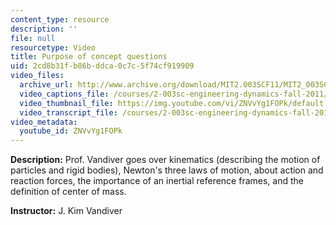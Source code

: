 ```yaml
---
content_type: resource
description: ''
file: null
resourcetype: Video
title: Purpose of concept questions
uid: 2cd8b31f-b86b-ddca-0c7c-5f74cf919909
video_files:
  archive_url: http://www.archive.org/download/MIT2.003SCF11/MIT2_003SCF11_lec02_300k.mp4
  video_captions_file: /courses/2-003sc-engineering-dynamics-fall-2011/0b7ce1aa3e3053e9b2bbcbef1e3b949c_ZNVvYg1FOPk.vtt
  video_thumbnail_file: https://img.youtube.com/vi/ZNVvYg1FOPk/default.jpg
  video_transcript_file: /courses/2-003sc-engineering-dynamics-fall-2011/d992129791325ad76753cd27bd53fee8_ZNVvYg1FOPk.pdf
video_metadata:
  youtube_id: ZNVvYg1FOPk
---
```


**Description:** Prof. Vandiver goes over kinematics (describing the motion of particles and rigid bodies), Newton's three laws of motion, about action and reaction forces, the importance of an inertial reference frames, and the definition of center of mass.

**Instructor:** J. Kim Vandiver